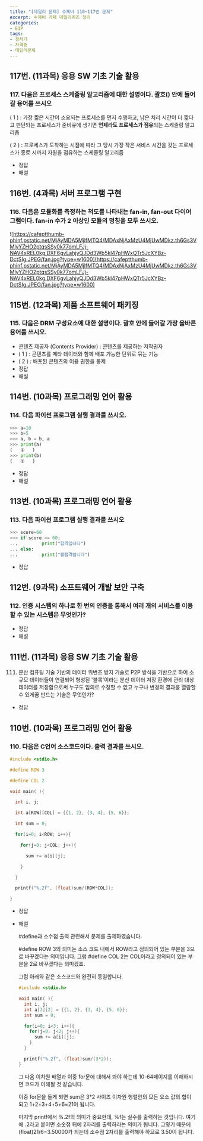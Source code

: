 ```yaml
---
title: "[데일리 문제] 수제비 110~117번 문제"
excerpt: 수제비 카페 데일리퀴즈 정리
categories:
- EIP
tags:
- 정처기
- 자격증
- 데일리문제
---
```


## 117번. (11과목) 응용 SW 기초 기술 활용

### 117. 다음은 프로세스 스케줄링 알고리즘에 대한 설명이다. 괄호() 안에 들어갈 용어를 쓰시오

(  1  ) : 가장 짧은 시간이 소요되는 프로세스를 먼저 수행하고, 남은 처리 시간이 더 짧다고 판단되는 프로세스가 준비큐에 생기면 **언제라도 프로세스가 점유**되는 스케줄링 알고리즘

(  2  ) : 프로세스가 도착하는 시점에 따라 그 당시 가장 작은 서비스 시간을 갖는 프로세스가 종료 시까지 자원을 점유하는 스케줄링 알고리즘

- 정답
- 해설

## 116번. (4과목) 서버 프로그램 구현

### 116. 다음은 모듈화를 측정하는 척도를 나타내는 fan-in, fan-out 다이어그램이다. fan-in 수가 2 이상인 모듈의 명칭을 모두 쓰시오.

![https://cafeptthumb-phinf.pstatic.net/MjAyMDA5MjlfMTQ4/MDAxNjAxMzU4MjUwMDkz.th6Gs3VMlyYZHO2ptqsSSy0k77omLFJj-NAV4xREL0kg.DXF6gvLahjyQJDd3Wb5kl47pHWxQTr5JcXYBz-DctSIg.JPEG/fan.jpg?type=w1600](https://cafeptthumb-phinf.pstatic.net/MjAyMDA5MjlfMTQ4/MDAxNjAxMzU4MjUwMDkz.th6Gs3VMlyYZHO2ptqsSSy0k77omLFJj-NAV4xREL0kg.DXF6gvLahjyQJDd3Wb5kl47pHWxQTr5JcXYBz-DctSIg.JPEG/fan.jpg?type=w1600)

## 115번. (12과목) 제품 소프트웨어 패키징

### 115. 다음은 DRM 구성요소에 대한 설명이다. 괄호 안에 들어갈 가장 올바른 용어를 쓰시오.

- 콘텐츠 제공자 (Contents Provider) : 콘텐츠를 제공하는 저작권자
- (  1  ) : 콘텐츠를 메타 데이터와 함께 배포 가능한 단위로 묶는 기능
- (  2  ) : 배포된 콘텐츠의 이용 권한을 통제
- 정답
- 해설

## 114번. (10과목) 프로그래밍 언어 활용

### 114. 다음 파이썬 프로그램 실행 결과를 쓰시오.

```python
>>> a=10
>>> b=5
>>> a, b = b, a
>>> print(a)
(   ①   )
>>> print(b)
(   ②   )
```

- 정답
- 해설

## 113번. (10과목) 프로그래밍 언어 활용

### 113. 다음 파이썬 프로그램 실행 결과를 쓰시오

```python
>>> score=60
>>> if score >= 60:
...         print("합격입니다")
... else:
...         print("불합격입니다")
```

- 정답

## 112번. (9과목) 소프트웨어 개발 보안 구축

### 112. 인증 시스템의 하나로 한 번의 인증을 통해서 여러 개의 서비스를 이용할 수 있는 시스템은 무엇인가?

- 정답
- 해설

## 111번. (11과목) 응용 SW 기초 기술 활용

111. 분산 컴퓨팅 기술 기반의 데이터 위변조 방지 기술로 P2P 방식을 기반으로 하여 소규모 데이터들이 연결되어 형성된 '블록'이라는 분산 데이터 저장 환경에 관리 대상 데이터를 저장함으로써 누구도 임의로 수정할 수 없고 누구나 변경의 결과를 열람할 수 있게끔 만드는 기술은 무엇인가?

- 정답

## 110번. (10과목) 프로그래밍 언어 활용

### 110. 다음은 C언어 소스코드이다. 출력 결과를 쓰시오.

```c
#include <stdio.h>

#define ROW 3

#define COL 2

void main( ){

  int i, j;

  int a[ROW][COL] = {{1, 2}, {3, 4}, {5, 6}};

  int sum = 0;

  for(i=0; i<ROW; i++){

    for(j=0; j<COL; j++){

      sum += a[i][j];

    }

  }

  printf("%.2f", (float)sum/(ROW*COL));

}
```

- 정답
- 해설

    #define과 소수점 출력 관련해서 문제를 출제하였습니다.

    #define ROW 3의 의미는 소스 코드 내에서 ROW라고 정의되어 있는 부분을 3으로 바꾸겠다는 의미입니다. 그럼 #define COL 2는 COL이라고 정의되어 있는 부분을 2로 바꾸겠다는 의미겠죠.

    그럼 아래와 같은 소스코드와 완전히 동일합니다.

    ```c
    #include <stdio.h>

    void main( ){
      int i, j;
      int a[3][2] = {{1, 2}, {3, 4}, {5, 6}};
      int sum = 0;

      for(i=0; i<3; i++){
        for(j=0; j<2; j++){
          sum += a[i][j];
        }
      }

      printf("%.2f", (float)sum/(3*2));
    }
    ```

    그 다음 이차원 배열과 이중 for문에 대해서 봐야 하는데 10-64페이지를 이해하시면 코드가 이해될 것 같습니다.

    이중 for문을 돌게 되면 sum은 3*2 사이즈 이차원 행렬안의 모든 요소 값의 합이 되고 1+2+3+4+5+6=21이 됩니다.

    마지막 printf에서 %.2f의 의미가 중요한데, %f는 실수를 출력하는 것입니다. 여기에 .2라고 붙이면 소숫점 뒤에 2자리를 출력하라는 의미가 됩니다. 그렇기 때문에 (float)21/6=3.50000가 되는데 소수점 2자리를 출력해야 하므로 3.50이 됩니다.
